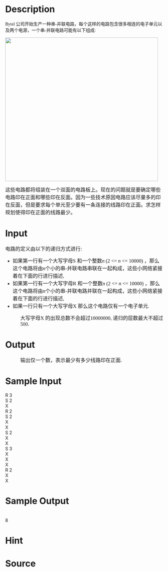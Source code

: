 
# Description

<div class="content"><p><span lang="EN-US"><font face="Verdana">Bytel </font></span><span style="font-family: 宋体; mso-ascii-font-family: Verdana; mso-hansi-font-family: Verdana">公司开始生产一种串</span><span lang="EN-US"><font face="Verdana">-</font></span><span style="font-family: 宋体; mso-ascii-font-family: Verdana; mso-hansi-font-family: Verdana">并联电路，每个这样的电路包含很多相连的电子单元以及两个电源，一个串</span><span lang="EN-US"><font face="Verdana">-</font></span><span style="font-family: 宋体; mso-ascii-font-family: Verdana; mso-hansi-font-family: Verdana">并联电路可能有以下组成</span><span lang="EN-US"><font face="Verdana">: </font></span></p>
<p><span lang="EN-US"><font face="Verdana"><img height="457" width="487" alt="" src="source/bzoj/2609/img/aHR0cHM6Ly9seWRzeS5jb20vSnVkZ2VPbmxpbmUvdXBsb2FkLzIwMTIwMy8xKDMpLmpwZw==.jpg"/></font></span></p>
<p><span lang="EN-US"><font face="Verdana">
</font></span></p><p><font face="Verdana"><span style="font-size: medium"><span style="font-family: 宋体; mso-ascii-font-family: Verdana; mso-hansi-font-family: Verdana">这些电路都将组装在一个双面的电路板上。现在的问题就是要确定哪些电路印在正面和哪些印在反面。因为一些技术原因电路应该尽量多的印在反面，但是要求每个单元至少要有一条连接的线路印在正面。求怎样规划使得印在正面的线路最少。</span></span></font></p><font face="Verdana">
</font><p></p></div>

# Input

<div class="content"><p class="MsoNormal" style="margin: 0cm 0cm 0pt"><span style="font-size: medium"><span style="font-family: 宋体; mso-ascii-font-family: Verdana; mso-hansi-font-family: Verdana">电路的定义由以下的递归方式进行</span><span lang="EN-US" style="font-family: Verdana">: </span></span><span lang="EN-US" style="font-size: 9pt; font-family: Verdana"><o:p></o:p></span></p>
<ul type="disc">
    <li class="MsoNormal" style="margin: 0cm 0cm 0pt; text-align: left; mso-pagination: widow-orphan; mso-margin-top-alt: auto; mso-margin-bottom-alt: auto; tab-stops: list 36.0pt; mso-list: l0 level1 lfo1"><span style="font-size: medium"><span style="font-family: 宋体; mso-ascii-font-family: Verdana; mso-hansi-font-family: Verdana">如果第一行有一个大写字母</span><tt><span lang="EN-US"><font face="宋体">S</font></span></tt><span lang="EN-US" style="font-family: Verdana"> </span><span style="font-family: 宋体; mso-ascii-font-family: Verdana; mso-hansi-font-family: Verdana">和一个整数</span><i><span lang="EN-US" style="font-family: Verdana">n</span></i><span lang="EN-US" style="font-family: Verdana"> (2 &lt;= <i>n</i> &lt;= 10000) </span><span style="font-family: 宋体; mso-ascii-font-family: Verdana; mso-hansi-font-family: Verdana">，那么这个电路将由</span><i style="mso-bidi-font-style: normal"><span lang="EN-US" style="font-family: Verdana">n</span></i><span style="font-family: 宋体; mso-ascii-font-family: Verdana; mso-hansi-font-family: Verdana">个小的串</span><span lang="EN-US" style="font-family: Verdana">-</span><span style="font-family: 宋体; mso-ascii-font-family: Verdana; mso-hansi-font-family: Verdana">并联电路串联在一起构成，这些小网络紧接着在下面的行进行描述</span><span lang="EN-US" style="font-family: Verdana">, </span></span><span lang="EN-US" style="font-size: 9pt; font-family: Verdana"><o:p></o:p></span></li>
    <li class="MsoNormal" style="margin: 0cm 0cm 0pt; text-align: left; mso-pagination: widow-orphan; mso-margin-top-alt: auto; mso-margin-bottom-alt: auto; tab-stops: list 36.0pt; mso-list: l0 level1 lfo1"><span style="font-size: medium"><span style="font-family: 宋体; mso-ascii-font-family: Verdana; mso-hansi-font-family: Verdana">如果第一行有一个大写字母</span><tt><span lang="EN-US"><font face="宋体">R</font></span></tt><span lang="EN-US" style="font-family: Verdana"> </span><span style="font-family: 宋体; mso-ascii-font-family: Verdana; mso-hansi-font-family: Verdana">和一个整数</span><i><span lang="EN-US" style="font-family: Verdana">n</span></i><span lang="EN-US" style="font-family: Verdana"> (2 &lt;= <i>n</i> &lt;= 10000) </span><span style="font-family: 宋体; mso-ascii-font-family: Verdana; mso-hansi-font-family: Verdana">，那么这个电路将由</span><i style="mso-bidi-font-style: normal"><span lang="EN-US" style="font-family: Verdana">n</span></i><span style="font-family: 宋体; mso-ascii-font-family: Verdana; mso-hansi-font-family: Verdana">个小的串</span><span lang="EN-US" style="font-family: Verdana">-</span><span style="font-family: 宋体; mso-ascii-font-family: Verdana; mso-hansi-font-family: Verdana">并联电路并联在一起构成，这些小网络紧接着在下面的行进行描述</span><span lang="EN-US" style="font-family: Verdana">, </span></span><span lang="EN-US" style="font-size: 9pt; font-family: Verdana"><o:p></o:p></span></li>
    <li class="MsoNormal" style="margin: 0cm 0cm 0pt; text-align: left; mso-pagination: widow-orphan; mso-margin-top-alt: auto; mso-margin-bottom-alt: auto; tab-stops: list 36.0pt; mso-list: l0 level1 lfo1"><span style="font-size: medium"><span style="font-family: 宋体; mso-ascii-font-family: Verdana; mso-hansi-font-family: Verdana">如果一行只有一个大写字母</span><tt><span lang="EN-US"><font face="宋体">X</font></span></tt><span lang="EN-US" style="font-family: Verdana"> </span><span style="font-family: 宋体; mso-ascii-font-family: Verdana; mso-hansi-font-family: Verdana">那么这个电路仅有一个电子单元</span><span lang="EN-US" style="font-family: Verdana">. </span></span><span lang="EN-US" style="font-size: 9pt; font-family: Verdana"><o:p></o:p></span></li>
</ul>
<p style="margin-left: 36pt"><span style="font-size: medium"><span style="font-family: 宋体; mso-ascii-font-family: Verdana; mso-hansi-font-family: Verdana">大写字母</span><tt><span lang="EN-US"><font face="宋体">X</font></span></tt><span lang="EN-US"><font face="Verdana"> </font></span><span style="font-family: 宋体; mso-ascii-font-family: Verdana; mso-hansi-font-family: Verdana">的出现总数不会超过</span><span lang="EN-US"><font face="Verdana">10000000, </font></span><span style="font-family: 宋体; mso-ascii-font-family: Verdana; mso-hansi-font-family: Verdana">递归的层数最大不超过</span><span lang="EN-US"><font face="Verdana">500.</font></span></span></p></div>

# Output

<div class="content"><p class="MsoNormal" style="margin: 0cm 0cm 0pt 36pt; mso-margin-top-alt: auto; mso-margin-bottom-alt: auto"><span style="font-size: medium"><span style="font-family: 宋体; mso-ascii-font-family: Verdana; mso-hansi-font-family: Verdana">输出仅一个数，表示最少有多少线路印在正面</span><span lang="EN-US" style="font-family: Verdana">. </span></span><span lang="EN-US" style="font-size: 9pt; font-family: Verdana"><o:p></o:p></span></p></div>

# Sample Input

<div class="content"><span class="sampledata">R 3<br/>
S 2<br/>
X<br/>
R 2<br/>
S 2<br/>
X<br/>
X<br/>
S 2<br/>
X<br/>
X<br/>
S 3<br/>
X<br/>
X<br/>
X<br/>
R 2<br/>
X<br/>
X<br/>
</span></div>

# Sample Output

<div class="content"><span class="sampledata"><br/>
8<br/>
</span></div>

# Hint

<div class="content"><p></p></div>

# Source

<div class="content"><p><a href="problemset.php?search="></a></p></div>

